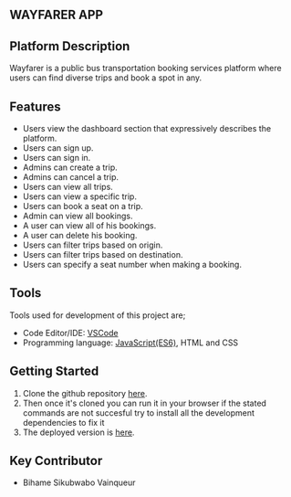 ## WAYFARER APP


## Platform Description

 Wayfarer is a public bus transportation booking services platform where users can find diverse trips and book a spot in any.

## Features

- Users view the dashboard section that expressively describes the platform.
- Users can sign up.
- Users can sign in.
- Admins can create a trip.
- Admins can cancel a trip.
- Users can view all trips.
- Users can view a specific trip.
- Users can book a seat on a trip.
- Admin can view all bookings.
- A user can view all of his bookings.
- A user can delete his booking.
- Users can filter trips based on origin.
- Users can filter trips based on destination.
- Users can specify a seat number when making a booking.

## Tools

Tools used for development of this project are;
- Code Editor/IDE: [VSCode](https://code.visualstudio.com)
- Programming language: [JavaScript(ES6)](https://developer.mozilla.org/en-US/docs/Web/JavaScript/), HTML and CSS

## Getting Started

1. Clone the github repository [here](https://github.com/WinnersProx/way-farer-app). 
2. Then once it's cloned you can run it in your browser
if the stated commands are not succesful try to install all the development dependencies to fix it
3. The deployed version is [here](https://winnersprox.github.io/way-farer-app).

## Key Contributor

- Bihame Sikubwabo Vainqueur
